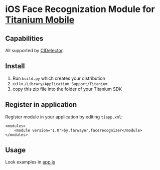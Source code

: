 iOS Face Recognization Module for [Titanium Mobile](https://github.com/appcelerator/titanium_mobile)
===========================================

Сapabilities
------------

All supported by [CIDetector](https://developer.apple.com/library/ios/documentation/CoreImage/Reference/CIDetector_Ref/Reference/Reference.html).


Install
-------

1. Run `build.py` which creates your distribution
2. cd to `/Library/Application Support/Titanium`
3. copy this zip file into the folder of your Titanium SDK

Register in application
-----------------------

Register module in your application by editing `tiapp.xml`:

    <modules>
	    <module version="1.0">by.farwayer.facerecognizer</module>
    </modules>

Usage
-----
Look examples in [app.js](https://github.com/farwayer/TiFaceRecognizer/blob/master/example/app.js)
